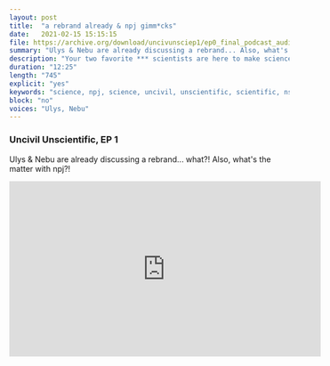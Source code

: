 ```yaml
---
layout: post
title:  "a rebrand already & npj gimm*cks"
date:   2021-02-15 15:15:15
file: https://archive.org/download/uncivunsciep1/ep0_final_podcast_audio.mp3
summary: "Ulys & Nebu are already discussing a rebrand... Also, what's the matter with npj?! "
description: "Your two favorite *** scientists are here to make science cooler, but why are we discussing a rebrand already? Have you heard about npj... yep, what's up with that?! "
duration: "12:25"
length: "745"
explicit: "yes"
keywords: "science, npj, science, uncivil, unscientific, scientific, nsf, nature, nature partner journal, comedy"
block: "no"
voices: "Ulys, Nebu"
---
```

### Uncivil Unscientific, EP 1

Ulys & Nebu are already discussing a rebrand... what?! Also, what's the matter with npj?!

<div class="video-container">
  <p>
    
<iframe width="560" height="315" src="https://www.youtube.com/embed/e9zrx9WfVtw" frameborder="0" allow="accelerometer; autoplay; clipboard-write; encrypted-media; gyroscope; picture-in-picture" allowfullscreen></iframe>

  </p>
</div>

<div>
  <p>
<!-- <iframe src="https://embed.podcasts.apple.com/us/podcast/ep1-a-rebrand-already-npj-gimmicks/id1554680720?i=1000509969782&amp;itsct=podcast_box&amp;itscg=30200&amp;theme=dark" height="175px" frameborder="0" sandbox="allow-forms allow-popups allow-same-origin allow-scripts allow-top-navigation-by-user-activation" allow="autoplay *; encrypted-media *;" style="width: 100%; max-width: 660px; overflow: hidden; border-top-left-radius: 10px; border-top-right-radius: 10px; border-bottom-right-radius: 10px; border-bottom-left-radius: 10px; background-color: transparent; background-position: initial initial; background-repeat: initial initial;"></iframe> -->
  </p>
</div>


<div>
  <p>
<!-- <iframe src="https://open.spotify.com/embed-podcast/episode/0GBVOUAH1FSMP0kYvoAmT6" width="100%" height="232" frameborder="0" allowtransparency="true" allow="encrypted-media"></iframe> -->
  </p>
</div>




